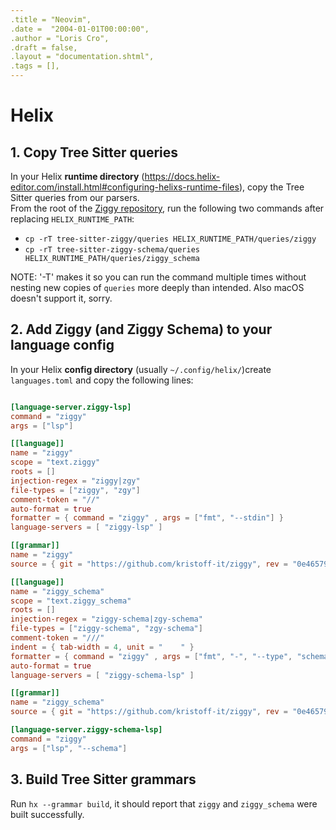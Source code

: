 ```yaml
---
.title = "Neovim",
.date =  "2004-01-01T00:00:00",
.author = "Loris Cro",
.draft = false,
.layout = "documentation.shtml",
.tags = [],
---
```

# Helix
 
## 1. Copy Tree Sitter queries

In your Helix **runtime directory** (https://docs.helix-editor.com/install.html#configuring-helixs-runtime-files), copy the Tree Sitter queries from our parsers.  
  From the root of the [Ziggy repository](https://github.com/kristoff-it/ziggy), run the following two commands after replacing `HELIX_RUNTIME_PATH`:
  - `cp -rT tree-sitter-ziggy/queries HELIX_RUNTIME_PATH/queries/ziggy`
  - `cp -rT tree-sitter-ziggy-schema/queries HELIX_RUNTIME_PATH/queries/ziggy_schema`  

NOTE: '-T' makes it so you can run the command multiple times without nesting new copies of `queries` more deeply than intended. Also macOS doesn't support it, sorry.
    
## 2. Add Ziggy (and Ziggy Schema) to your language config 
In your Helix **config directory** (usually `~/.config/helix/`)create `languages.toml` and copy the following lines:
```toml

[language-server.ziggy-lsp]
command = "ziggy"
args = ["lsp"]

[[language]]
name = "ziggy"
scope = "text.ziggy"
roots = []
injection-regex = "ziggy|zgy"
file-types = ["ziggy", "zgy"]
comment-token = "//"
auto-format = true
formatter = { command = "ziggy" , args = ["fmt", "--stdin"] }
language-servers = [ "ziggy-lsp" ]

[[grammar]]
name = "ziggy"
source = { git = "https://github.com/kristoff-it/ziggy", rev = "0e46579ed878bb28a78cf624c2e593eb39301648", subpath = "tree-sitter-ziggy" }

[[language]]
name = "ziggy_schema"
scope = "text.ziggy_schema"
roots = []
injection-regex = "ziggy-schema|zgy-schema"
file-types = ["ziggy-schema", "zgy-schema"]
comment-token = "///"
indent = { tab-width = 4, unit = "    " }
formatter = { command = "ziggy" , args = ["fmt", "-", "--type", "schema"] }
auto-format = true
language-servers = [ "ziggy-schema-lsp" ]

[[grammar]]
name = "ziggy_schema"
source = { git = "https://github.com/kristoff-it/ziggy", rev = "0e46579ed878bb28a78cf624c2e593eb39301648", subpath = "tree-sitter-ziggy-schema" }

[language-server.ziggy-schema-lsp]
command = "ziggy"
args = ["lsp", "--schema"]
```

 
## 3. Build Tree Sitter grammars

Run `hx --grammar build`, it should report that `ziggy` and `ziggy_schema` were built successfully.



